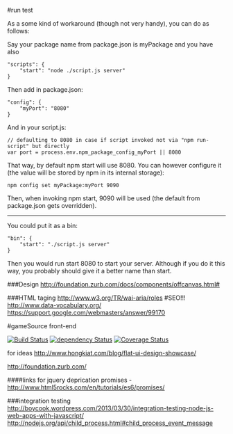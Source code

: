 #run test

As a some kind of workaround (though not very handy), you can do as follows:

Say your package name from package.json is myPackage and you have also

```
"scripts": {
    "start": "node ./script.js server"
}
```
Then add in package.json:

```
"config": {
    "myPort": "8080"
}
```

And in your script.js:

```
// defaulting to 8080 in case if script invoked not via "npm run-script" but directly
var port = process.env.npm_package_config_myPort || 8080
```

That way, by default npm start will use 8080. You can however configure it (the value will be stored by npm in its internal storage):

```
npm config set myPackage:myPort 9090
```

Then, when invoking npm start, 9090 will be used (the default from package.json gets overridden).

---------------

You could put it as a bin:

```
"bin": {
    "start": "./script.js server"
}
```

Then you would run start 8080 to start your server. Although if you do it this way, you probably should give it a better name than start.



###Design
http://foundation.zurb.com/docs/components/offcanvas.html#

###HTML taging
http://www.w3.org/TR/wai-aria/roles
#SEO!!!
http://www.data-vocabulary.org/
https://support.google.com/webmasters/answer/99170

#gameSource front-end

[![Build Status](https://travis-ci.org/justgook/gameSource-public.png)](https://travis-ci.org/justgook/gameSource-public)
[![dependency Status](https://david-dm.org/justgook/gameSource-public.png)](https://david-dm.org/ModelN/backbone.subroute#info=devDependencies)
[![Coverage Status](https://coveralls.io/repos/justgook/gameSource-public/badge.png)](https://coveralls.io/r/chaijs/chai?branch=master)

for ideas http://www.hongkiat.com/blog/flat-ui-design-showcase/

http://foundation.zurb.com/

####links for jquery deprication
promises - http://www.html5rocks.com/en/tutorials/es6/promises/


###integration testing
http://boycook.wordpress.com/2013/03/30/integration-testing-node-js-web-apps-with-javascript/
http://nodejs.org/api/child_process.html#child_process_event_message